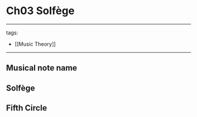 # Ch03 Solfège

---
tags:
  - [[Music Theory]]
---

## Musical note name

## Solfège

## Fifth Circle
